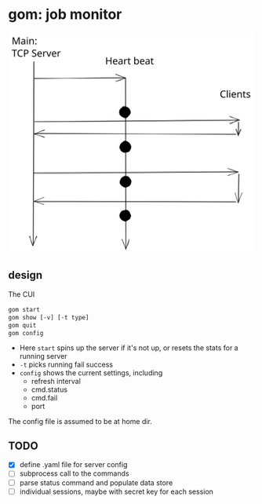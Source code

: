 # gom: job monitor


![timing](./gom.svg "Timing")


## design

The CUI

```
gom start
gom show [-v] [-t type]
gom quit
gom config
```

- Here `start` spins up the server if it's not up, or resets the stats for a
  running server
- `-t` picks running fail success
- `config` shows the current settings, including
  - refresh interval
  - cmd.status
  - cmd.fail
  - port

The config file is assumed to be at home dir.

## TODO

- [x] define .yaml file for server config
- [ ] subprocess call to the commands
- [ ] parse status command and populate data store
- [ ] individual sessions, maybe with secret key for each session
